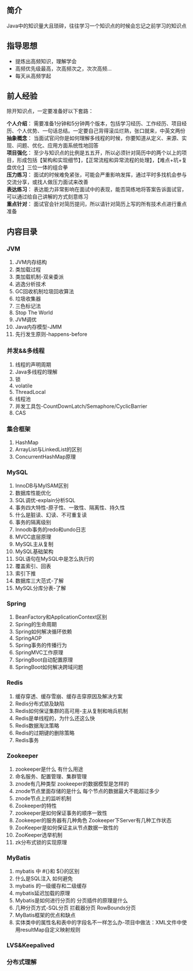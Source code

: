 ## 简介
Java中的知识量大且琐碎，往往学习一个知识点的时候会忘记之前学习的知识点  
## 指导思想
* 提炼出高频知识，理解学会  
* 高频优先级最高，次高频次之，次次高频...
* 每天从高频学起 
## 前人经验
除开知识点，一定要准备好以下套路：

**个人介绍**： 需要准备1分钟和5分钟两个版本，包括学习经历、工作经历、项目经历、个人优势、一句话总结。一定要自己背得滚瓜烂熟，张口就来，中英文两份    
**抽象概念**： 当面试官问你是如何理解多线程的时候，你要知道从定义、来源、实现、问题、优化、应用方面系统性地回答  
**项目强化**： 至少与知识点的比例是五五开，所以必须针对简历中的两个以上的项目，形成包括【架构和实现细节】，【正常流程和异常流程的处理】，【难点+坑+复盘优化】三位一体的组合拳  
**压力练习**： 面试的时候难免紧张，可能会严重影响发挥，通过平时多找机会参与交流分享，或找人做压力面试来改善  
**表达练习**： 表达能力非常影响在面试中的表现，能否简练地将答案告诉面试官，可以通过给自己讲解的方式刻意练习  
**重点针对**： 面试官会针对简历提问，所以请针对简历上写的所有技术点进行重点准备  

## 内容目录
### JVM
1. JVM内存结构
2. 类加载过程
3. 类加载机制-双亲委派
4. 逃逸分析技术
5. GC回收机制垃圾回收算法
6. 垃圾收集器
7. 三色标记法
8. Stop The World
9. JVM调优
10. Java内存模型-JMM
11. 先行发生原则-happens-before

### 并发&&多线程
1. 线程的声明周期
2. Java多线程的理解
3. 锁
4. volatile
5. ThreadLocal
6. 线程池
7. 并发工具包-CountDownLatch/Semaphore/CyclicBarrier
8. CAS

### 集合框架
1. HashMap
2. ArrayList与LinkedList的区别
3. ConcurrentHashMap原理

### MySQL
1. InnoDB与MyISAM区别
2. 数据库性能优化
3. SQL调优-explain分析SQL
4. 事务四大特性-原子性、一致性、隔离性、持久性
5. 什么是脏读、幻读、不可重复读
6. 事务的隔离级别
7. Innodb事务的redo和undo日志
8. MVCC底层原理
9. MySQL主从复制
10. MySQL基础架构
11. SQL语句在MySQL中是怎么执行的
12. 覆盖索引、回表
13. 索引下推
14. 数据库三大范式-了解
15. MySQL分库分表-了解

### Spring
1. BeanFactory和ApplicationContext区别
2. Spring的生命周期
3. Spring如何解决循环依赖
4. SpringAOP
5. Spring事务的传播行为
6. SpringMVC工作原理
7. SpringBoot自动配置原理
8. SpringBoot如何解决跨域问题

### Redis
1. 缓存穿透、缓存雪崩、缓存击穿原因及解决方案
2. Redis分布式锁及缺陷
3. Redis如何保证集群的高可用-主从复制和哨兵机制
4. Redis是单线程的，为什么还这么快
5. Redis数据淘汰策略
6. Redis的过期键的删除策略
7. Redis事务

### Zookeeper
1. zookeeper是什么 有什么用途
2. 命名服务、配置管理、集群管理
3. znode有几种类型 zookeeper的数据模型是怎样的
4. znode节点里面存储的是什么 每个节点的数据最大不能超过多少
5. znode节点上的监听机制
6. Zookeeper的特性
7. zookeeper是如何保证事务的顺序一致性
8. Zookeeper的服务器有几种角色 Zookeeper下Server有几种工作状态
9. ZooKeeper是如何保证主从节点数据一致性的
10. ZooKeeper选举机制
11. zk分布式锁的实现原理

### MyBatis
1. mybatis 中 #{}和 ${}的区别
2. 什么是SQL注入 如何避免
3. mybatis 的一级缓存和二级缓存
4. mybatis延迟加载的原理
5. Mybatis是如何进行分页的 分页插件的原理是什么
6. 几种分页方式-SQL分页 拦截器分页 RowBounds分页
7. MyBatis框架的优点和缺点
8. 实体类中的属性名和表中的字段名不一样怎么办-项目中做法：XML文件中使用resultMap自定义映射规则

### LVS&Keepalived

### 分布式理解

